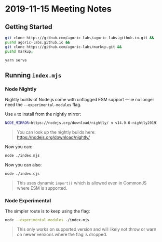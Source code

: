 ﻿# 2019-11-15 Meeting Notes

## Getting Started

```sh
git clone https://github.com/agoric-labs/agoric-labs.github.io.git &&
pushd agoric-labs.github.io &&
git clone https://github.com/agoric-labs/markup.git &&
pushd markup;

yarn serve
```

## Running `index.mjs`

### Node Nightly

Nightly builds of Node.js come with unflagged ESM support — ie no longer need the `--experimental-modules` flag.

Use `n` to install from the nightly mirror:

```sh
NODE_MIRROR=https://nodejs.org/download/nightly/ n v14.0.0-nightly20191115c71b89eb06
```

> You can look up the nightly builds here: https://nodejs.org/download/nightly/

Now you can:

```sh
node ./index.mjs
```

Now you can also:

```sh
node ./index.cjs
```

> This uses dynamic `import()` which is allowed even in CommonJS where ESM is supported.

### Node Experimental

The simpler route is to keep using the flag:

```sh
node --experimental-modules ./index.mjs
```

> This only works on supported version and will likely not throw or warn on newer versions where the flag is dropped.
